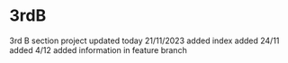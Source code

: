 # 3rdB
3rd B section project 
updated today 21/11/2023
added index
added 24/11
added 4/12
added information in feature branch